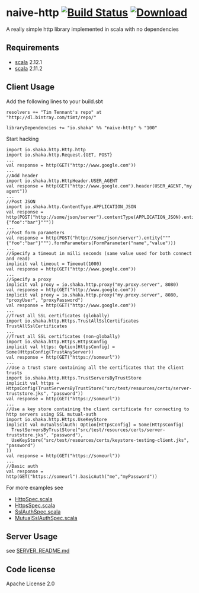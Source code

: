 naive-http  [![Build Status](https://travis-ci.org/timt/naive-http.png?branch=master)](https://travis-ci.org/timt/naive-http) [ ![Download](https://api.bintray.com/packages/timt/repo/naive-http/images/download.png) ](https://bintray.com/timt/repo/naive-http/_latestVersion)
==========
A really simple http library implemented in scala with no dependencies

Requirements
------------

* [scala](http://www.scala-lang.org) 2.12.1
* [scala](http://www.scala-lang.org) 2.11.2

Client Usage
------------
Add the following lines to your build.sbt

    resolvers += "Tim Tennant's repo" at "http://dl.bintray.com/timt/repo/"

    libraryDependencies += "io.shaka" %% "naive-http" % "100"

Start hacking

    import io.shaka.http.Http.http
    import io.shaka.http.Request.{GET, POST}
    ...
    val response = http(GET("http://www.google.com"))
    ...
    //Add header
    import io.shaka.http.HttpHeader.USER_AGENT
    val response = http(GET("http://www.google.com").header(USER_AGENT,"my agent"))
    ...
    //Post JSON
    import io.shaka.http.ContentType.APPLICATION_JSON
    val response = http(POST("http://some/json/server").contentType(APPLICATION_JSON).entity("""{"foo":"bar"}"""))
    ...
    //Post form parameters
    val response = http(POST("http://some/json/server").entity("""{"foo":"bar"}""").formParameters(FormParameter("name","value")))
    ...
    //Specify a timeout in milli seconds (same value used for both connect and read)
    implicit val timeout = Timeout(1000)
    val response = http(GET("http://www.google.com"))
    ...
    //Specify a proxy
    implicit val proxy = io.shaka.http.proxy("my.proxy.server", 8080)
    val response = http(GET("http://www.google.com"))
    implicit val proxy = io.shaka.http.proxy("my.proxy.server", 8080, "proxyUser", "proxyPassword")
    val response = http(GET("http://www.google.com"))
    ...
    //Trust all SSL certificates (globally)
    import io.shaka.http.Https.TrustAllSslCertificates
    TrustAllSslCertificates
    ...
    //Trust all SSL certificates (non-globally)
    import io.shaka.http.Https.HttpsConfig
    implicit val https: Option[HttpsConfig] = Some(HttpsConfig(TrustAnyServer))
    val response = http(GET("https://someurl"))
    ...
    //Use a trust store containing all the certificates that the client trusts
    import io.shaka.http.Https.TrustServersByTrustStore
    implicit val https = HttpsConfig(TrustServersByTrustStore("src/test/resources/certs/server-truststore.jks", "password"))
    val response = http(GET("https://someurl"))
    ...
    //Use a key store containing the client certificate for connecting to http servers using SSL mutual-auth
    import io.shaka.http.Https.UseKeyStore
    implicit val mutualSslAuth: Option[HttpsConfig] = Some(HttpsConfig(
      TrustServersByTrustStore("src/test/resources/certs/server-truststore.jks", "password"),
      UseKeyStore("src/test/resources/certs/keystore-testing-client.jks", "password")
    ))
    val response = http(GET("https://someurl"))
    ...
    //Basic auth
    val response = http(GET("https://someurl").basicAuth("me","myPassword"))


For more examples see 

* [HttpSpec.scala](https://github.com/timt/naive-http/blob/master/src/test/scala/io/shaka/http/HttpSpec.scala)
* [HttpsSpec.scala](https://github.com/timt/naive-http/blob/master/src/test/scala/io/shaka/http/HttpsSpec.scala)
* [SslAuthSpec.scala](https://github.com/timt/naive-http/blob/master/src/test/scala/io/shaka/http/SslAuthSpec.scala)
* [MutualSslAuthSpec.scala](https://github.com/timt/naive-http/blob/master/src/test/scala/io/shaka/http/MutualSslAuthSpec.scala)

Server Usage
------------
see [SERVER_README.md](SERVER_README.md)


Code license
------------
Apache License 2.0